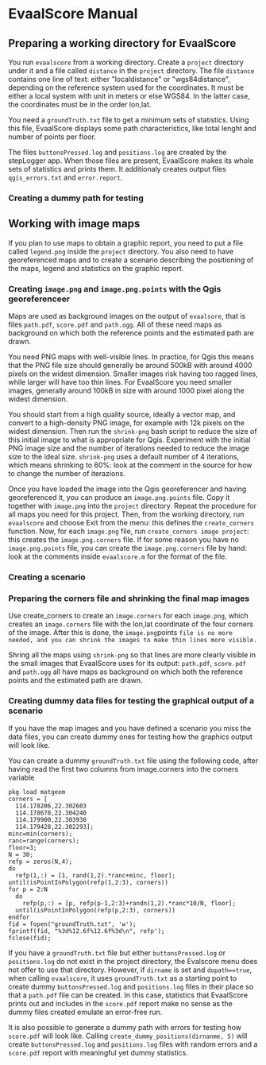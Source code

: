 # EvaalScore Manual


## Preparing a working directory for EvaalScore

You run `evaalscore` from a working directory.  Create a `project` directory under it and a file called `distance` in the `project` directory.  The file `distance` contains one line of text: either "localdistance" or "wgs84distance", depending on the reference system used for the coordinates.  It must be either a local system with unit in meters or else WGS84. In the latter case, the coordinates must be in the order lon,lat.

You need a `groundTruth.txt` file to get a minimum sets of statistics.  Using this file, EvaalScore displays some path characteristics, like total lenght and number of points per floor.

The files `buttonsPressed.log` and `positions.log` are created by the stepLogger app.  When those files are present, EvaalScore makes its whole sets of statistics and prints them.  It additionaly creates output files `qgis_errors.txt` and `error.report`.

### Creating a dummy path for testing


## Working with image maps

If you plan to use maps to obtain a graphic report, you need to put a file called `legend.png` inside the `project` directory.  You also need to have georeferenced maps and to create a scenario describing the positioning of the maps, legend and statistics on the graphic report.


### Creating `image.png` and `image.png.points` with the Qgis georeferenceer

Maps are used as background images on the output of `evaalsore`, that is files `path.pdf`, `score.pdf` and `path.ogg`.  All of these need maps as background on which both the reference points and the estimated path are drawn.

You need PNG maps with well-visible lines.  In practice, for Qgis this means that the PNG file size should generally be around 500kB with around 4000 pixels on the widest dimension.  Smaller images risk having too ragged lines, while larger will have too thin lines.  For EvaalScore you need smaller images, generally around 100kB in size with around 1000 pixel along the widest dimension.

You should start from a high quality source, ideally a vector map, and convert to a high-density PNG image, for example with 12k pixels on the widest dimension.  Then run the `shrink-png` bash script to reduce the size of this initial image to what is appropriate for Qgis.  Experiment with the initial PNG image size and the number of iterations needed to reduce the image size to the ideal size.  `shrink-png` uses a default number of 4 iterations, which means shrinking to 60%: look at the comment in the source for how to change the number of iterazions.

Once you have loaded the image into the Qgis georeferencer and having georeferenced it, you can produce an `image.png.points` file. Copy it together with `image.png` into the `project` directory.  Repeat the procedure for all maps you need for this project.  Then, from the working directory, run `evaalscore` and choose Exit from the menu: this defines the `create_corners` function.  Now, for each `image.png` file, run `create_corners image project`: this creates the `image.png.corners` file.  If for some reason you have no `image.png.points` file, you can create the `image.png.corners` file by hand: look at the comments inside `evaalscore.m` for the format of the file.


### Creating a scenario

### Preparing the corners file and shrinking the final map images

Use create_corners to create an `image.corners` for each `image.png`, which creates an `image.corners` file with the lon,lat coordinate of the four corners of the image.  After this is done, the `image.png`points `file is no more needed, and you can shrink the images to make thin lines more visible.`


Shring all the maps using `shrink-png` so that lines are more clearly visible in the small images that EvaalScore uses for its output: `path.pdf`, `score.pdf` and `path.ogg` all have maps as background on which both the reference points and the estimated path are drawn.


### Creating dummy data files for testing the graphical output of a scenario

If you have the map images and you have defined a scenario you miss the data files, you can create dummy ones for testing how the graphics output will look like.

You can create a dummy `groundTruth.txt` file using the following code, after having read the first two columns from image.corners into the corners variable

	pkg load matgeom
	corners = [
	  114.178206,22.302603
	  114.178678,22.304240
	  114.179900,22.303930
	  114.179428,22.302293];
    minc=min(corners);
	ranc=range(corners);
	floor=3;
	N = 30;
	refp = zeros(N,4);
	do
	  refp(1,:) = [1, rand(1,2).*ranc+minc, floor];
	until(isPointInPolygon(refp(1,2:3), corners))
	for p = 2:N
	  do
	    refp(p,:) = [p, refp(p-1,2:3)+randn(1,2).*ranc*10/N, floor];
	  until(isPointInPolygon(refp(p,2:3), corners))
	endfor
	fid = fopen("groundTruth.txt", 'w');
	fprintf(fid, "%3d%12.6f%12.6f%3d\n", refp');
	fclose(fid);

If you have a `groundTruth.txt` file but either `buttonsPressed.log` or `positions.log` do not exist in the project directory, the Evalscore menu does not offer to use that directory.  However, if `dirname` is set and `dopath==true`, when calling `evaalscore`, it uses `groundTruth.txt` as a starting point to create dummy `buttonsPressed.log` and `positions.log` files in their place so that a `path.pdf` file can be created.  In this case, statistics that EvaalScore prints out and includes in the `score.pdf` report make no sense as the dummy files created emulate an error-free run.

It is also possible to generate a dummy path with errors for testing how `score.pdf` will look like.  Calling `create_dummy_positions(dirnanme, 5)` will create `buttonsPressed.log` and `positions.log` files with random errors and a `score.pdf` report with meaningful yet dummy statistics.

